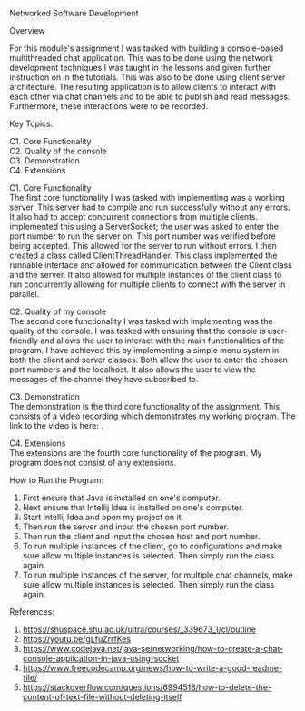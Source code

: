 Networked Software Development

Overview

For this module's assignment I was tasked with building a console-based multithreaded chat application.
This was to be done using the network development techniques I was taught in the lessons
and given further instruction on in the tutorials. This was also to be done using client 
server architecture. The resulting application is to allow clients to interact with 
each other via chat channels and to be able to publish and read messages. Furthermore, these 
interactions were to be recorded.

Key Topics:

C1. Core Functionality  
C2. Quality of the console  
C3. Demonstration  
C4. Extensions

C1. Core Functionality  
The first core functionality I was tasked with implementing was a working server. This server
had to compile and run successfully without any errors. It also had to accept concurrent connections
from multiple clients. I implemented this using a ServerSocket; the user was asked to enter 
the port number to run the server on. This port number was verified before being accepted.
This allowed for the server to run without errors. I then created a class called ClientThreadHandler.
This class implemented the runnable interface and allowed for communication between the Client class
and the server. It also allowed for multiple instances of the client class to run concurrently allowing
for multiple clients to connect with the server in parallel.

C2. Quality of my console  
The second core functionality I was tasked with implementing was the quality of the console.
I was tasked with ensuring that the console is user-friendly and allows the user to interact with the
main functionalities of the program. I have achieved this by implementing a simple menu system in both the client
and server classes. Both allow the user to enter the chosen port numbers and the localhost. It also allows the user to 
view the messages of the channel they have subscribed to. 

C3. Demonstration  
The demonstration is the third core functionality of the assignment. This consists of a video
recording which demonstrates my working program. The link to the video is here:   .

C4. Extensions  
The extensions are the fourth core functionality of the program. My program does not consist of any extensions.

How to Run the Program:  
1. First ensure that Java is installed on one's computer. 
2. Next ensure that Intellij Idea is installed on one's computer.
3. Start Intellij Idea and open my project on it.
4. Then run the server and input the chosen port number.
5. Then run the client and input the chosen host and port number.
6. To run multiple instances of the client, go to configurations and make sure allow multiple instances is selected. Then simply run the class again.
7. To run multiple instances of the server, for multiple chat channels, make sure allow multiple instances is selected. Then simply run the class again.

References:  
1. https://shuspace.shu.ac.uk/ultra/courses/_339673_1/cl/outline
2. https://youtu.be/gLfuZrrfKes
3. https://www.codejava.net/java-se/networking/how-to-create-a-chat-console-application-in-java-using-socket
4. https://www.freecodecamp.org/news/how-to-write-a-good-readme-file/
5. https://stackoverflow.com/questions/6994518/how-to-delete-the-content-of-text-file-without-deleting-itself 

